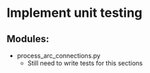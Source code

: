 # Implement unit testing

## Modules:
- process_arc_connections.py
	- Still need to write tests for this sections
 
